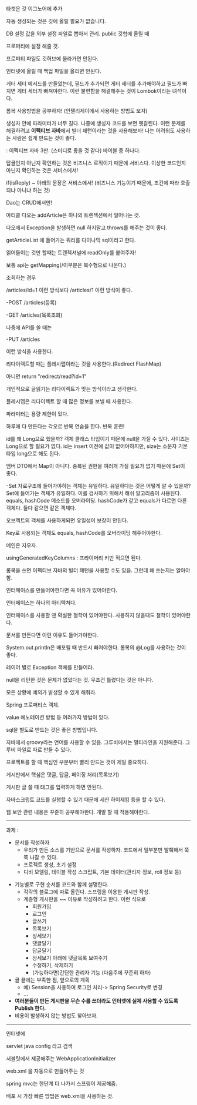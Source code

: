 타겟은 깃 이그노어에 추가

자동 생성되는 것은 깃에 올릴 필요가 없습니다.

DB 설정 값을 외부 설정 파일로 뽑아서 관리. public 깃헙에 올릴 때 

프로퍼티에 설정 해줄 것.

프로퍼티 파일도 깃허브에 올라가면 안된다. 

인터넷에 올릴 때 백업 파일을 올리면 안된다.

게터 세터 메서드를 만들었는데, 필드가 추가되면 게터 세터를 추가해야하고 필드가 빠지면 게터 세터가 빠져야한다. 이런 불편함을 해결해주는 것이 Lombok이라는 녀석이다. 

롬복 사용방법을 공부하자! (인텔리제이에서 사용하는 방법도 보자)

생성자 안에 파라미터가 너무 길다. 나중에 생성자 코드를 보면 헷갈린다. 이런 문제를 해결하려고 **이펙티브 자바**에서 빌더 패턴이라는 것을 사용해보자!  나는 어려워도 사용하는 사람은 쉽게 만드는 것이 좋다.

 : 이펙티브 자바 3판. (스터디로 좋을 것 같다) 바이블 중 하나다. 

답글인지 아닌지 확인하는 것은 비즈니스 로직이기 때문에 서비스다. 이상한 코드인지 아닌지 확인하는 것은 서비스에서! 

if(isReply) ~ 아래의 문장은 서비스에서! (비즈니스 기능이기 때문에, 조건에 따라 호출되냐 아니냐 하는 것)

Dao는 CRUD에서만! 

아티클 다오는 addArticle은 하나의 트렌젝션에서 일어나는 것. 

다오에서 Exception을 발생하면 null 하지말고 throws를 해주는 것이 좋다.

getArticleList 에 들어가는 쿼리를 다이나믹 sql이라고 한다.

읽어들이는 것만 할때는 트렌젝셔널에 readOnly를 붙여주자!

보통 api는 getMapping(/이부분은 복수형으로 나온다.)

조회하는 경우

/articles/id=1 이런 방식보다 /articles/1 이런 방식이 좋다.

-POST /articles(등록)

-GET /articles(목록조회)



나중에 API를 쓸 때는 

-PUT /articles 

이런 방식을 사용한다.

리다이렉트할 때는 플레시맵이라는 것을 사용한다.(Redirect FlashMap)

아니면 return "redirect/read?id=1" 

개인적으로 글읽기는 리다이렉트가 맞는 방식이라고 생각한다.

플레시맵은 리다이렉트 할 때 많은 정보를 보낼 때 사용한다.

파라미터는 용량 제한이 있다. 

하루에 다 만든다는 각오로 반복 연습을 한다. 반복 훈련!





id를 왜 Long으로 했을까? 객체 클래스 타입이기 때문에 null을 가질 수 있다. 사이즈는 Long으로 할 필요가 없다. id는 insert 이전에 값이 없어야하지만, size는 소문자 기본타입 long으로 해도 된다. 

멤버 DTO에서 Map이 아니다. 중복된 권한을 여러개 가질 필요가 없기 때문에 Set<MemberPermission>이 좋다.

-Set 자료구조에 들어가야하는 객체는 유일하다. 유일하다는 것은 어떻게 알 수 있을까? Set에 들어가는 객체가 유일하다. 이를 검사하기 위해서 해쉬 알고리즘이 사용된다. equals, hashCode 메소드를 오버라이딩. hashCode가 같고 equals가 다르면 다른 객체다. 둘다 같으면 같은 객체다. 

오브젝트의 객체를 사용하게되면 유일성이 보장이 안된다. 

Key로 사용되는 객체도 equals, hashCode를 오버라이딩 해주어야한다.

메인은 지우자. 

usingGeneratedKeyColumns : 프라이머리 키만 적으면 된다. 

롬복을 쓰면 이펙티브 자바의 빌더 패턴을 사용할 수도 있음. 그런데 왜 쓰는지는 알아야함.

인터페이스를 만들어야한다면 꼭 이유가 있어야한다. 

인터페이스는 하나의 아티텍쳐다. 

인터페이스를 사용할 땐 확실한 철학이 있어야한다. 사용하지 않을때도 철학이 있어야한다.

문서를 만든다면 이런 이유도 들어가야한다. 

System.out.println은 배포될 때 반드시 빠져야한다. 롬복의 @Log를 사용하는 것이 좋다. 

레이어 별로 Exception 객체를 만들어라. 

null을 리턴한 것은 문제가 없었다는 것. 무조건 틀렸다는 것은 아니다. 

모든 상황에 예외가 발생할 수 있게 해줘라.

Spring 프로퍼티스 객체.

value 에노테이션 방법 등 여러가지 방법이 있다.

sql을 별도로 만드는 것은 좋은 방법입니다.

자바에서 groovy라는 언어를 사용할 수 있음. 그루비에서는 멀티라인을 지원해준다. 그루비 파일로 따로 만들 수 있다.



프로젝트를 할 때 핵심인 부분부터 빨리 만드는 것이 제일 중요하다. 

게시판에서 핵심은 댓글, 답글, 페이징 처리(목록보기)

게시판 글 쓸 때 태그를 입력하게 하면 안된다. 

자바스크립트 코드를 실행할 수 있기 때문에 세션 하이제킹 등을 할 수 있다. 

웹 보안 관련 내용은 꾸준히 공부해야한다. 개발 할 때 적용해야한다.



---







과제 : 

- 문서를 작성하자 
  - 우리가 만든 소스를 기반으로 문서를 작성하자. 코드에서 일부분만 발췌해서 쭉쭉 나갈 수 있다.
  - 프로젝트 생성, 초기 설정
  - 디비 모델링, 테이블 작성 스크립트, 기본 데이터(관리자 정보, roll 정보 등)

* 기능별로 구현 순서를 코드와 함께 설명한다. 
  * 각각의 블로그에 따로 올린다. 스프링을 이용한 게시판 작성. 
  * 계층형 게시판을 ~~ 이유로 작성하려고 한다. 이런 식으로
    * 회원가입
    * 로그인
    * 글쓰기
    * 목록보기
    * 상세보기
    * 댓글달기
    * 답글달기
    * 상세보기 아래에 댓글목록 보여주기
    * 수정하기, 삭제하기
    * (가능하다면)간단한 관리자 기능 (다음주에 꾸준히 하자)
* 글 끝에는 부족한 점, 앞으로의 계획
  * 예) Session을 사용하여 로그인 처리-> Spring Security로 변경
  * ...
* **여러분들이 만든 게시판을 무슨 수를 쓰더라도 인터넷에 실제 사용할 수 있도록 Publish 한다.** 
* 비용이 발생하지 않는 방법도 찾아보자. 





---

인터넷에 

servlet java config 라고 검색



서블릿에서 제공해주는 WebApplicationInitializer 

web.xml 을 자동으로 만들어주는 것 

spring mvc는 한단계 더 나가서 스프링이 제공해줌. 

배포 시 가장 빠른 방법은 web.xml을 사용하는 것. 



